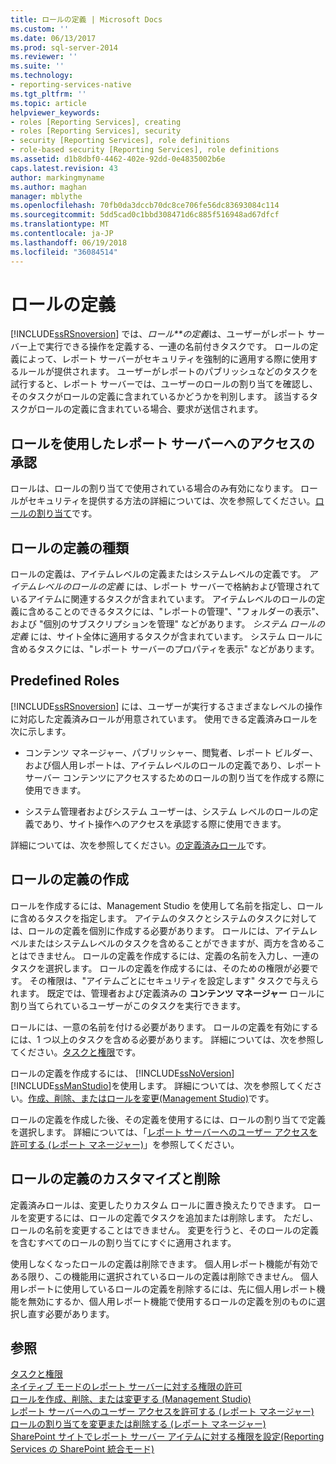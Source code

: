 ```yaml
---
title: ロールの定義 | Microsoft Docs
ms.custom: ''
ms.date: 06/13/2017
ms.prod: sql-server-2014
ms.reviewer: ''
ms.suite: ''
ms.technology:
- reporting-services-native
ms.tgt_pltfrm: ''
ms.topic: article
helpviewer_keywords:
- roles [Reporting Services], creating
- roles [Reporting Services], security
- security [Reporting Services], role definitions
- role-based security [Reporting Services], role definitions
ms.assetid: d1b8dbf0-4462-402e-92dd-0e4835002b6e
caps.latest.revision: 43
author: markingmyname
ms.author: maghan
manager: mblythe
ms.openlocfilehash: 70fb0da3dccb70dc8ce706fe56dc83693084c114
ms.sourcegitcommit: 5dd5cad0c1bbd308471d6c885f516948ad67dfcf
ms.translationtype: MT
ms.contentlocale: ja-JP
ms.lasthandoff: 06/19/2018
ms.locfileid: "36084514"
---
```

# <a name="role-definitions"></a>ロールの定義
  [!INCLUDE[ssRSnoversion](../../includes/ssrsnoversion-md.md)] では、*ロール**の定義*は、ユーザーがレポート サーバー上で実行できる操作を定義する、一連の名前付きタスクです。 ロールの定義によって、レポート サーバーがセキュリティを強制的に適用する際に使用するルールが提供されます。 ユーザーがレポートのパブリッシュなどのタスクを試行すると、レポート サーバーでは、ユーザーのロールの割り当てを確認し、そのタスクがロールの定義に含まれているかどうかを判別します。 該当するタスクがロールの定義に含まれている場合、要求が送信されます。  
  
## <a name="using-roles-to-authorize-access-to-a-report-server"></a>ロールを使用したレポート サーバーへのアクセスの承認  
 ロールは、ロールの割り当てで使用されている場合のみ有効になります。 ロールがセキュリティを提供する方法の詳細については、次を参照してください。[ロールの割り当て](role-assignments.md)です。  
  
## <a name="types-of-role-definitions"></a>ロールの定義の種類  
 ロールの定義は、アイテムレベルの定義またはシステムレベルの定義です。 *アイテムレベルのロールの定義* には、レポート サーバーで格納および管理されているアイテムに関連するタスクが含まれています。 アイテムレベルのロールの定義に含めることのできるタスクには、"レポートの管理"、"フォルダーの表示"、および "個別のサブスクリプションを管理" などがあります。 *システム ロールの定義* には、サイト全体に適用するタスクが含まれています。 システム ロールに含めるタスクには、"レポート サーバーのプロパティを表示" などがあります。  
  
## <a name="predefined-roles"></a>Predefined Roles  
 [!INCLUDE[ssRSnoversion](../../includes/ssrsnoversion-md.md)] には、ユーザーが実行するさまざまなレベルの操作に対応した定義済みロールが用意されています。 使用できる定義済みロールを次に示します。  
  
-   コンテンツ マネージャー、パブリッシャー、閲覧者、レポート ビルダー、および個人用レポートは、アイテムレベルのロールの定義であり、レポート サーバー コンテンツにアクセスするためのロールの割り当てを作成する際に使用できます。  
  
-   システム管理者およびシステム ユーザーは、システム レベルのロールの定義であり、サイト操作へのアクセスを承認する際に使用できます。  
  
 詳細については、次を参照してください。[の定義済みロール](role-definitions-predefined-roles.md)です。  
  
## <a name="creating-a-role-definition"></a>ロールの定義の作成  
 ロールを作成するには、Management Studio を使用して名前を指定し、ロールに含めるタスクを指定します。 アイテムのタスクとシステムのタスクに対しては、ロールの定義を個別に作成する必要があります。 ロールには、アイテムレベルまたはシステムレベルのタスクを含めることができますが、両方を含めることはできません。 ロールの定義を作成するには、定義の名前を入力し、一連のタスクを選択します。 ロールの定義を作成するには、そのための権限が必要です。 その権限は、"アイテムごとにセキュリティを設定します" タスクで与えられます。 既定では、管理者および定義済みの **コンテンツ マネージャー** ロールに割り当てられているユーザーがこのタスクを実行できます。  
  
 ロールには、一意の名前を付ける必要があります。 ロールの定義を有効にするには、1 つ以上のタスクを含める必要があります。 詳細については、次を参照してください。[タスクと権限](tasks-and-permissions.md)です。  
  
 ロールの定義を作成するには、 [!INCLUDE[ssNoVersion](../../includes/ssnoversion-md.md)] [!INCLUDE[ssManStudio](../../includes/ssmanstudio-md.md)]を使用します。 詳細については、次を参照してください。[作成、削除、またはロールを変更&#40;Management Studio&#41;](role-definitions-create-delete-or-modify.md)です。  
  
 ロールの定義を作成した後、その定義を使用するには、ロールの割り当てで定義を選択します。 詳細については、「[レポート サーバーへのユーザー アクセスを許可する (レポート マネージャー)](grant-user-access-to-a-report-server.md)」を参照してください。  
  
## <a name="customize-or-delete-a-role-definition"></a>ロールの定義のカスタマイズと削除  
 定義済みロールは、変更したりカスタム ロールに置き換えたりできます。 ロールを変更するには、ロールの定義でタスクを追加または削除します。 ただし、ロールの名前を変更することはできません。 変更を行うと、そのロールの定義を含むすべてのロールの割り当てにすぐに適用されます。  
  
 使用しなくなったロールの定義は削除できます。 個人用レポート機能が有効である限り、この機能用に選択されているロールの定義は削除できません。 個人用レポートに使用しているロールの定義を削除するには、先に個人用レポート機能を無効にするか、個人用レポート機能で使用するロールの定義を別のものに選択し直す必要があります。  
  
## <a name="see-also"></a>参照  
 [タスクと権限](tasks-and-permissions.md)   
 [ネイティブ モードのレポート サーバーに対する権限の許可](granting-permissions-on-a-native-mode-report-server.md)   
 [ロールを作成、削除、または変更する (Management Studio)](role-definitions-create-delete-or-modify.md)   
 [レポート サーバーへのユーザー アクセスを許可する (レポート マネージャー)](grant-user-access-to-a-report-server.md)   
 [ロールの割り当てを変更または削除する &#40;レポート マネージャー&#41;](role-assignments-modify-or-delete.md)   
 [SharePoint サイトでレポート サーバー アイテムに対する権限を設定&#40;Reporting Services の SharePoint 統合モード&#41;](set-permissions-for-report-server-items-on-a-sharepoint-site.md)  
  
  